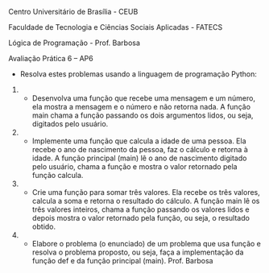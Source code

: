 Centro Universitário de Brasília - CEUB

Faculdade de Tecnologia e Ciências Sociais Aplicadas - FATECS

Lógica de Programação - Prof. Barbosa

Avaliação Prática 6 – AP6

- Resolva estes problemas usando a linguagem de programação Python:

1. - Desenvolva uma função que recebe uma mensagem e um número, ela mostra a mensagem e o número e não retorna nada. A função main chama a função passando os dois argumentos lidos, ou seja, digitados pelo usuário.

2. - Implemente uma função que calcula a idade de uma pessoa. Ela recebe o ano de nascimento da pessoa, faz o cálculo e retorna à idade. A função principal (main) lê o ano de nascimento digitado pelo usuário, chama a função e mostra o valor retornado pela função calcula.

3. - Crie uma função para somar três valores. Ela recebe os três valores, calcula a soma e retorna o resultado do cálculo.
A função main lê os três valores inteiros, chama a função passando os valores lidos e depois mostra o valor retornado pela função, ou seja, o resultado obtido.

4. - Elabore o problema (o enunciado) de um problema que usa função e resolva o problema proposto, ou seja, faça a implementação da função def e da função principal (main).
Prof. Barbosa